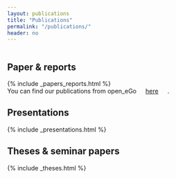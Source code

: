```yaml
---
layout: publications
title: "Publications"
permalink: "/publications/"
header: no
---
```


<div class="publications__subsection row row__wrap">
	<div class="columns publications__heading">
		<h2>Paper & reports</h2>
	</div>
	<div class="columns publications__text">
		{% include _papers_reports.html %}
	</div>
	<div class="columns publications__text">
		You can find our publications from open_eGo <a href="https://openegoproject.wordpress.com/publications/">here</a>.
	</div>
</div>

<div class="publications__subsection row row__wrap">
	<div class="columns publications__heading">
		<h2>Presentations</h2>
	</div>
	<div class="columns publications__text">
		{% include _presentations.html %}
	</div>
</div>

<div class="publications__subsection row row__wrap">
	<div class="columns publications__heading">
		<h2>Theses & seminar papers</h2>
	</div>
	<div class="columns publications__text">
		{% include _theses.html %}
	</div>
</div>